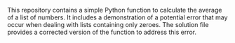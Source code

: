 This repository contains a simple Python function to calculate the average of a list of numbers.  It includes a demonstration of a potential error that may occur when dealing with lists containing only zeroes. The solution file provides a corrected version of the function to address this error.